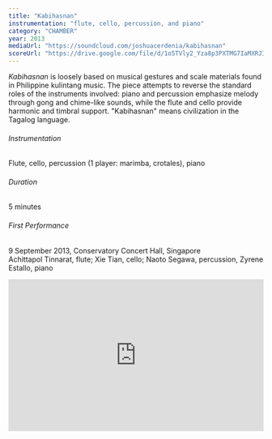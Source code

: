 ```yaml
---
title: "Kabihasnan"
instrumentation: "flute, cello, percussion, and piano"
category: "CHAMBER"
year: 2013
mediaUrl: "https://soundcloud.com/joshuacerdenia/kabihasnan"
scoreUrl: "https://drive.google.com/file/d/1o5TVly2_Yza8p3PXTMG7IaMXRJICnAvv/view?usp=sharing"
---
```


_Kabihasnan_ is loosely based on musical gestures and scale materials found in Philippine kulintang music. The piece attempts to reverse the standard roles of the instruments involved: piano and percussion emphasize melody through gong and chime-like sounds, while the flute and cello provide harmonic and timbral support. "Kabihasnan" means civilization in the Tagalog language.

###### Instrumentation
Flute, cello, percussion (1 player: marimba, crotales), piano

###### Duration
5 minutes

###### First Performance
9 September 2013, Conservatory Concert Hall, Singapore\
Achittapol Tinnarat, flute; Xie Tian, cello; Naoto Segawa, percussion, Zyrene Estallo, piano

<iframe src="https://w.soundcloud.com/player/?url=https%3A//api.soundcloud.com/tracks/268084891&amp;auto_play=false&amp;hide_related=false&amp;show_comments=false&amp;show_user=true&amp;show_reposts=false&amp;visual=true" width="100%" height="300" frameborder="no" scrolling="no"></iframe>
